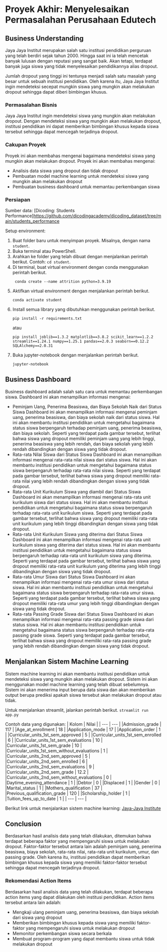 # Proyek Akhir: Menyelesaikan Permasalahan Perusahaan Edutech

## Business Understanding
Jaya Jaya Institut merupakan salah satu institusi pendidikan perguruan yang telah berdiri sejak tahun 2000. Hingga saat ini ia telah mencetak banyak lulusan dengan reputasi yang sangat baik. Akan tetapi, terdapat banyak juga siswa yang tidak menyelesaikan pendidikannya alias dropout.

Jumlah dropout yang tinggi ini tentunya menjadi salah satu masalah yang besar untuk sebuah institusi pendidikan. Oleh karena itu, Jaya Jaya Institut ingin mendeteksi secepat mungkin siswa yang mungkin akan melakukan dropout sehingga dapat diberi bimbingan khusus.

### Permasalahan Bisnis
Jaya Jaya Institut ingin mendeteksi siswa yang mungkin akan melakukan dropout. Dengan mendeteksi siswa yang mungkin akan melakukan dropout, institusi pendidikan ini dapat memberikan bimbingan khusus kepada siswa tersebut sehingga dapat mencegah terjadinya dropout.

### Cakupan Proyek
Proyek ini akan membahas mengenai bagaimana mendeteksi siswa yang mungkin akan melakukan dropout. Proyek ini akan membahas mengenai:
- Analisis data siswa yang dropout dan tidak dropout
- Pembuatan model machine learning untuk mendeteksi siswa yang mungkin akan melakukan dropout
- Pembuatan business dashboard untuk memantau perkembangan siswa

### Persiapan

Sumber data: [Dicoding: Students Performance]https://github.com/dicodingacademy/dicoding_dataset/tree/main/students_performance

Setup environment:
1. Buat folder baru untuk menyimpan proyek. Misalnya, dengan nama `student`.
2. Buka terminal atau PowerShell.
3. Arahkan ke folder yang telah dibuat dengan menjalankan perintah berikut. Contoh: `cd student`.
4. Di terminal, buat virtual environment dengan conda menggunakan perintah berikut.
    ```
     conda create --name attrition python=3.9.19
    ```
3. Aktifkan virtual environment dengan menjalankan perintah berikut.
    ```
    conda activate student
    ```
4. Install semua library yang dibutuhkan menggunakan perintah berikut.
    ```
    pip install -r requirements.txt
    ```
    atau
    ```
    pip install joblib==1.3.2 matplotlib==3.8.2 scikit_learn==1.2.2 streamlit==1.24.1 numpy==1.25.1 pandas==2.0.3 seaborn==0.12.2 SQLAlchemy==2.0.31
    ```
5. Buka jupyter-notebook dengan menjalankan perintah berikut.
    ```
    jupyter-notebook
    ```

## Business Dashboard
Business dashboard adalah salah satu cara untuk memantau perkembangan siswa. Dashboard ini akan menampilkan informasi mengenai:
- Peminjam Uang, Penerima Beasiswa, dan Biaya Sekolah Naik dari Status Siswa
    Dashboard ini akan menampilkan informasi mengenai peminjam uang, penerima beasiswa, dan biaya sekolah naik dari status siswa. Hal ini akan membantu institusi pendidikan untuk mengetahui bagaimana status siswa berpengaruh terhadap peminjam uang, penerima beasiswa, dan biaya sekolah. Seperti yang terdapat pada gambar tersebut, terlihat bahwa siswa yang dropout memiliki peminjam uang yang lebih tinggi, penerima beasiswa yang lebih rendah, dan biaya sekolah yang lebih rendah dibandingkan dengan siswa yang tidak dropout.
- Rata-rata Nilai Siswa dari Status Siswa
    Dashboard ini akan menampilkan informasi mengenai rata-rata nilai siswa dari status siswa. Hal ini akan membantu institusi pendidikan untuk mengetahui bagaimana status siswa berpengaruh terhadap rata-rata nilai siswa. Seperti yang terdapat pada gambar tersebut, terlihat bahwa siswa yang dropout memiliki rata-rata nilai yang lebih rendah dibandingkan dengan siswa yang tidak dropout.
- Rata-rata Unit Kurikulum Siswa yang diambil dari Status Siswa
    Dashboard ini akan menampilkan informasi mengenai rata-rata unit kurikulum siswa dari status siswa. Hal ini akan membantu institusi pendidikan untuk mengetahui bagaimana status siswa berpengaruh terhadap rata-rata unit kurikulum siswa. Seperti yang terdapat pada gambar tersebut, terlihat bahwa siswa yang dropout memiliki rata-rata unit kurikulum yang lebih tinggi dibandingkan dengan siswa yang tidak dropout.
- Rata-rata Unit Kurikulum Siswa yang diterima dari Status Siswa
    Dashboard ini akan menampilkan informasi mengenai rata-rata unit kurikulum siswa yang diterima dari status siswa. Hal ini akan membantu institusi pendidikan untuk mengetahui bagaimana status siswa berpengaruh terhadap rata-rata unit kurikulum siswa yang diterima. Seperti yang terdapat pada gambar tersebut, terlihat bahwa siswa yang dropout memiliki rata-rata unit kurikulum yang diterima yang lebih tinggi dibandingkan dengan siswa yang tidak dropout.
- Rata-rata Umur Siswa dari Status Siswa
    Dashboard ini akan menampilkan informasi mengenai rata-rata umur siswa dari status siswa. Hal ini akan membantu institusi pendidikan untuk mengetahui bagaimana status siswa berpengaruh terhadap rata-rata umur siswa. Seperti yang terdapat pada gambar tersebut, terlihat bahwa siswa yang dropout memiliki rata-rata umur yang lebih tinggi dibandingkan dengan siswa yang tidak dropout.
- Rata-rata Passing Grade Siswa dari Status Siswa
    Dashboard ini akan menampilkan informasi mengenai rata-rata passing grade siswa dari status siswa. Hal ini akan membantu institusi pendidikan untuk mengetahui bagaimana status siswa berpengaruh terhadap rata-rata passing grade siswa. Seperti yang terdapat pada gambar tersebut, terlihat bahwa siswa yang dropout memiliki rata-rata passing grade yang lebih rendah dibandingkan dengan siswa yang tidak dropout.

## Menjalankan Sistem Machine Learning
Sistem machine learning ini akan membantu institusi pendidikan untuk mendeteksi siswa yang mungkin akan melakukan dropout. Sistem ini akan menggunakan model machine learning yang telah dibuat sebelumnya. Sistem ini akan menerima input berupa data siswa dan akan memberikan output berupa prediksi apakah siswa tersebut akan melakukan dropout atau tidak.

Untuk menjalankan streamlit, jalankan perintah berikut.
    ```
    streamlit run app.py
    ```

Contoh data yang digunakan:
| Kolom | Nilai |
| --- | --- |
|Admission_grade | 117 |
|Age_at_enrollment | 18 |
|Application_mode | 17 |
|Application_order | 1 |
|Curricular_units_1st_sem_approved | 5 |
|Curricular_units_1st_sem_enrolled | 6 |
|Curricular_units_1st_sem_evaluations | 10 |
|Curricular_units_1st_sem_grade | 10 |
|Curricular_units_1st_sem_without_evaluations | 1 |
|Curricular_units_2nd_sem_approved | 5 |
|Curricular_units_2nd_sem_enrolled | 6 |
|Curricular_units_2nd_sem_evaluations | 9 |
|Curricular_units_2nd_sem_grade | 12.2 |
|Curricular_units_2nd_sem_without_evaluations | 0 |
|Daytime_evening_attendance | 1 |
|Debtor | 0 |
|Displaced | 1 |
|Gender | 0 |
|Marital_status | 1 |
|Mothers_qualification | 37 |
|Previous_qualification_grade | 120 |
|Scholarship_holder | 1 |
|Tuition_fees_up_to_date | 1 |
| --- | --- |

Berikut link untuk menjalankan sistem machine learning: [Jaya-Jaya Institute](https://ghifarullah19-jaya-jaya-institute.streamlit.app/)

## Conclusion
Berdasarkan hasil analisis data yang telah dilakukan, ditemukan bahwa terdapat beberapa faktor yang mempengaruhi siswa untuk melakukan dropout. Faktor-faktor tersebut antara lain adalah peminjam uang, penerima beasiswa, biaya sekolah, rata-rata nilai, rata-rata unit kurikulum, umur, dan passing grade. Oleh karena itu, institusi pendidikan dapat memberikan bimbingan khusus kepada siswa yang memiliki faktor-faktor tersebut sehingga dapat mencegah terjadinya dropout.

### Rekomendasi Action Items
Berdasarkan hasil analisis data yang telah dilakukan, terdapat beberapa action items yang dapat dilakukan oleh institusi pendidikan. Action items tersebut antara lain adalah:
- Mengkaji ulang peminjam uang, penerima beasiswa, dan biaya sekolah dari siswa yang dropout
- Memberikan bimbingan khusus kepada siswa yang memiliki faktor-faktor yang mempengaruhi siswa untuk melakukan dropout
- Memonitor perkembangan siswa secara berkala
- Membuat program-program yang dapat membantu siswa untuk tidak melakukan dropout
